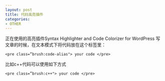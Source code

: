 ```yaml
---
layout: post
title: 代码高亮插件
categories:
- OTHER
---
```


正在使用的高亮插件Syntax Highlighter and Code Colorizer for WordPress
写文章的时候，在文本模式下将代码放在这个标签里：

    
    <pre class=”brush:code-alias"> your code </pre>


比如c++代码可以使用如下方式

    
    <pre class=”brush:c++"> your code </pre>
